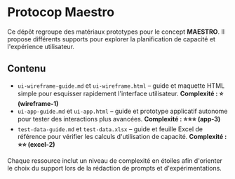 # Protocop Maestro

Ce dépôt regroupe des matériaux prototypes pour le concept **MAESTRO**. Il propose différents supports pour explorer la planification de capacité et l'expérience utilisateur.

## Contenu
- `ui-wireframe-guide.md` et `ui-wireframe.html` – guide et maquette HTML simple pour esquisser rapidement l'interface utilisateur. **Complexité : ⭐ (wireframe‑1)**
- `ui-app-guide.md` et `ui-app.html` – guide et prototype applicatif autonome pour tester des interactions plus avancées. **Complexité : ⭐⭐⭐ (app‑3)**
- `test-data-guide.md` et `test-data.xlsx` – guide et feuille Excel de référence pour vérifier les calculs d'utilisation de capacité. **Complexité : ⭐⭐ (excel‑2)**

Chaque ressource inclut un niveau de complexité en étoiles afin d'orienter le choix du support lors de la rédaction de prompts et d'expérimentations.
